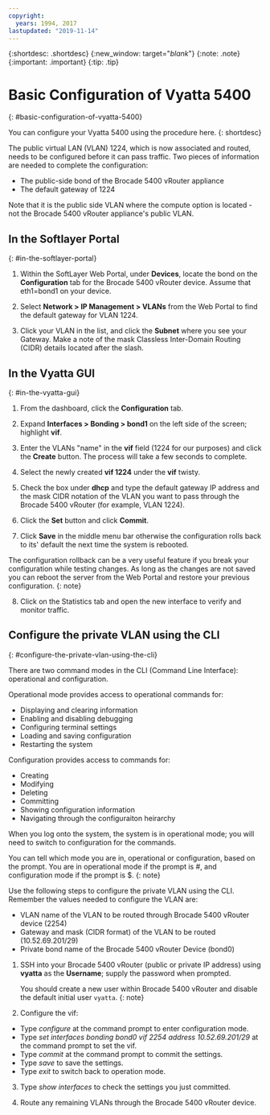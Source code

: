```yaml
---
copyright:
  years: 1994, 2017
lastupdated: "2019-11-14"
---
```


{:shortdesc: .shortdesc}
{:new_window: target="_blank_"}
{:note: .note}
{:important: .important}
{:tip: .tip}

# Basic Configuration of Vyatta 5400
{: #basic-configuration-of-vyatta-5400}

You can configure your Vyatta 5400 using the procedure here.
{: shortdesc}

The public virtual LAN (VLAN) 1224, which is now associated and routed, needs to be configured before it can pass traffic. Two pieces of information are needed to complete the configuration:

  * The public-side bond of the Brocade 5400 vRouter appliance
  * The default gateway of 1224

Note that it is the public side VLAN where the compute option is located - not the Brocade 5400 vRouter appliance's public VLAN.

## In the Softlayer Portal
{: #in-the-softlayer-portal}

1. Within the SoftLayer Web Portal, under **Devices**, locate the bond on the **Configuration** tab for the Brocade 5400 vRouter device. Assume that eth1=bond1 on your device.

2. Select **Network > IP Management > VLANs** from the Web Portal to find the default gateway for VLAN 1224.

3. Click your VLAN in the list, and click the **Subnet** where you see your Gateway. Make a note of the mask Classless Inter-Domain Routing (CIDR) details located after the slash.

## In the Vyatta GUI
{: #in-the-vyatta-gui}

1. From the dashboard, click the **Configuration** tab.

2. Expand **Interfaces > Bonding > bond1** on the left side of the screen; highlight **vif**.

3. Enter the VLANs "name" in the **vif** field (1224 for our purposes) and click the **Create** button. The process will take a few seconds to complete.

4. Select the newly created **vif 1224** under the **vif** twisty.

5. Check the box under **dhcp** and type the default gateway IP address and the mask CIDR notation of the VLAN you want to pass through the Brocade 5400 vRouter (for example, VLAN 1224).

6. Click the **Set** button and click **Commit**.

7. Click **Save** in the middle menu bar otherwise the configuration rolls back to its' default the next time the system is rebooted.

The configuration rollback can be a very useful feature if you break your configuration while testing changes. As long as the changes are not saved you can reboot the server from the Web Portal and restore your previous configuration.
{: note}

8. Click on the Statistics tab and open the new interface to verify and monitor traffic.

## Configure the private VLAN using the CLI
{: #configure-the-private-vlan-using-the-cli}

There are two command modes in the CLI (Command Line Interface): operational and configuration.

Operational mode provides access to operational commands for:

  * Displaying and clearing information
  * Enabling and disabling debugging
  * Configuring terminal settings
  * Loading and saving configuration
  * Restarting the system

Configuration provides access to commands for:

  * Creating
  * Modifying
  * Deleting
  * Committing
  * Showing configuration information
  * Navigating through the configuraiton heirarchy

When you log onto the system, the system is in operational mode; you will need to switch to configuration for the commands.

You can tell which mode you are in, operational or configuration, based on the prompt. You are in operational mode if the prompt is #, and configuration mode if the prompt is $.
{: note}

Use the following steps to configure the private VLAN using the CLI. Remember the values needed to configure the VLAN are:

  * VLAN name of the VLAN to be routed through Brocade 5400 vRouter device (2254)
  * Gateway and mask (CIDR format) of the VLAN to be routed (10.52.69.201/29)
  * Private bond name of the Brocade 5400 vRouter Device (bond0)

1. SSH into your Brocade 5400 vRouter (public or private IP address) using **vyatta** as the **Username**; supply the password when prompted.

   You should create a new user within Brocade 5400 vRouter and disable the default initial user `vyatta`.
   {: note}

2. Configure the vif:

  * Type *configure* at the command prompt to enter configuration mode.
  * Type *set interfaces bonding bond0 vif 2254 address 10.52.69.201/29* at the command prompt to set the vif.
  * Type *commit* at the command prompt to commit the settings.
  * Type *save* to save the settings.
  * Type *exit* to switch back to operation mode.

3. Type *show interfaces* to check the settings you just committed.

4. Route any remaining VLANs through the Brocade 5400 vRouter device.
